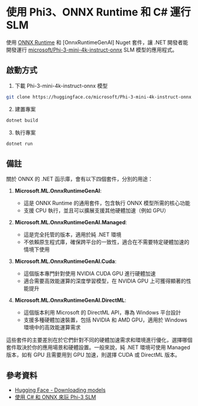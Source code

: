 # 使用 Phi3、ONNX Runtime 和 C# 運行 SLM

使用 [ONNX Runtime](https://github.com/microsoft/onnxruntime) 和 [OnnxRuntimeGenAI] Nuget 套件，讓 .NET 開發者能開發運行 [microsoft/Phi-3-mini-4k-instruct-onnx](https://huggingface.co/microsoft/Phi-3-mini-4k-instruct-onnx) SLM 模型的應用程式。

## 啟動方式

1. 下載 Phi-3-mini-4k-instruct-onnx 模型
```bash
git clone https://huggingface.co/microsoft/Phi-3-mini-4k-instruct-onnx
```
2. 建置專案
```sh
dotnet build
```
3. 執行專案
```sh
dotnet run
```

## 備註

關於 ONNX 的 .NET 函示庫，會有以下四個套件，分別的用途：

1. **Microsoft.ML.OnnxRuntimeGenAI**:
   - 這是 ONNX Runtime 的通用套件，包含執行 ONNX 模型所需的核心功能
   - 支援 CPU 執行，並且可以擴展支援其他硬體加速（例如 GPU）

2. **Microsoft.ML.OnnxRuntimeGenAI.Managed**:
   - 這是完全托管的版本，適用於純 .NET 環境
   - 不依賴原生程式庫，確保跨平台的一致性，適合在不需要特定硬體加速的情境下使用

3. **Microsoft.ML.OnnxRuntimeGenAI.Cuda**:
   - 這個版本專門針對使用 NVIDIA CUDA GPU 進行硬體加速
   - 適合需要高效能運算的深度學習模型，在 NVIDIA GPU 上可獲得顯著的性能提升

4. **Microsoft.ML.OnnxRuntimeGenAI.DirectML**:
   - 這個版本利用 Microsoft 的 DirectML API，專為 Windows 平台設計
   - 支援多種硬體加速裝置，包括 NVIDIA 和 AMD GPU，適用於 Windows 環境中的高效能運算需求

這些套件的主要差別在於它們針對不同的硬體加速需求和環境進行優化，選擇哪個套件取決於你的應用場景和硬體設置。一般來說，純 .NET 環境可使用 Managed 版本，如有 GPU 且需要用到 GPU 加速，則選擇 CUDA 或 DirectML 版本。

## 參考資料

* [Hugging Face - Downloading models](https://huggingface.co/docs/hub/models-downloading)
* [使用 C# 和 ONNX 來玩 Phi-3 SLM](https://blog.poychang.net/build-local-ai-chat-app-in-csharp-with-phi-3-mini-llm-and-onnx/)